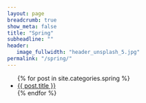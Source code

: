 ```yaml
---
layout: page
breadcrumb: true
show_meta: false
title: "Spring"
subheadline: ""
header:
   image_fullwidth: "header_unsplash_5.jpg"
permalink: "/spring/"
---
```

<ul>
    {% for post in site.categories.spring %}
    <li><a href="{{ site.url }}{{ site.baseurl }}{{ post.url }}">{{ post.title }}</a></li>
    {% endfor %}
</ul>